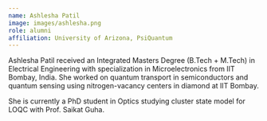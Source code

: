 ```yaml
---
name: Ashlesha Patil
image: images/ashlesha.png
role: alumni
affiliation: University of Arizona, PsiQuantum
---
```


Ashlesha Patil received an Integrated Masters Degree (B.Tech + M.Tech) in Electrical Engineering with specialization in Microelectronics from IIT Bombay, India. She worked on quantum transport in semiconductors and quantum sensing using nitrogen-vacancy centers in diamond at IIT Bombay.

She is currently a PhD student in Optics studying cluster state model for LOQC with Prof. Saikat Guha.